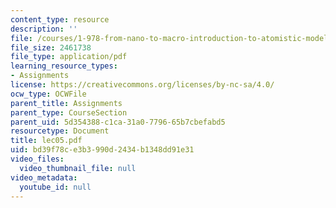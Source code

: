 ```yaml
---
content_type: resource
description: ''
file: /courses/1-978-from-nano-to-macro-introduction-to-atomistic-modeling-techniques-january-iap-2007/bd39f78ce3b3990d2434b1348dd91e31_lec05.pdf
file_size: 2461738
file_type: application/pdf
learning_resource_types:
- Assignments
license: https://creativecommons.org/licenses/by-nc-sa/4.0/
ocw_type: OCWFile
parent_title: Assignments
parent_type: CourseSection
parent_uid: 5d354388-c1ca-31a0-7796-65b7cbefabd5
resourcetype: Document
title: lec05.pdf
uid: bd39f78c-e3b3-990d-2434-b1348dd91e31
video_files:
  video_thumbnail_file: null
video_metadata:
  youtube_id: null
---
```

